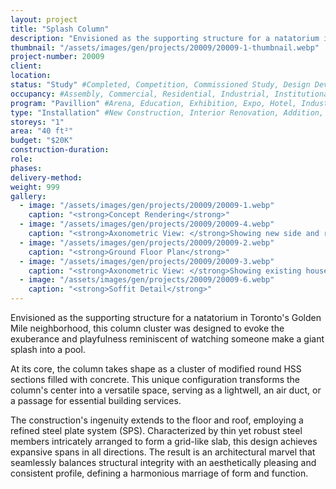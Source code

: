 ```yaml
---
layout: project 
title: "Splash Column"
description: "Envisioned as the supporting structure for a natatorium in Toronto's Golden Mile neighborhood, this column cluster was designed to evoke the exuberance and playfulness reminiscent of watching someone make a giant splash into a pool."
thumbnail: "/assets/images/gen/projects/20009/20009-1-thumbnail.webp"
project-number: 20009
client: 
location: 
status: "Study" #Completed, Competition, Commissioned Study, Design Development, Construction, Demolished, Study
occupancy: #Assembly, Commercial, Residential, Industrial, Institutional   
program: "Pavillion" #Arena, Education, Exhibition, Expo, Hotel, Industrial, Industry, Infrastructure, Landscape, Leisure, Library, Masterplan, Mixed Use, Museum/Gallery, Office, Parking, Pavillion, Publicspace, Religion, Research, Residential, Restaurant/Bar, Retail, Scenography, Services, Theatre
type: "Installation" #New Construction, Interior Renovation, Addition, Adaptive Reuse
storeys: "1"
area: "40 ft²"
budget: "$20K"
construction-duration: 
role: 
phases: 
delivery-method: 
weight: 999
gallery:
  - image: "/assets/images/gen/projects/20009/20009-1.webp"
    caption: "<strong>Concept Rendering</strong>"
  - image: "/assets/images/gen/projects/20009/20009-4.webp"
    caption: "<strong>Axonometric View: </strong>Showing new side and rear additions with flat roof and carport built around existing house."
  - image: "/assets/images/gen/projects/20009/20009-2.webp"
    caption: "<strong>Ground Floor Plan</strong>"
  - image: "/assets/images/gen/projects/20009/20009-3.webp"
    caption: "<strong>Axonometric View: </strong>Showing existing house with hip roof."
  - image: "/assets/images/gen/projects/20009/20009-6.webp"
    caption: "<strong>Soffit Detail</strong>"
---
```

Envisioned as the supporting structure for a natatorium in Toronto's Golden Mile neighborhood, this column cluster was designed to evoke the exuberance and playfulness reminiscent of watching someone make a giant splash into a pool. 

At its core, the column takes shape as a cluster of modified round HSS sections filled with concrete. This unique configuration transforms the column's center into a versatile space, serving as a lightwell, an air duct, or a passage for essential building services. 

The construction's ingenuity extends to the floor and roof, employing a refined steel plate system (SPS). Characterized by thin yet robust steel members intricately arranged to form a grid-like slab, this design achieves expansive spans in all directions. The result is an architectural marvel that seamlessly balances structural integrity with an aesthetically pleasing and consistent profile, defining a harmonious marriage of form and function.